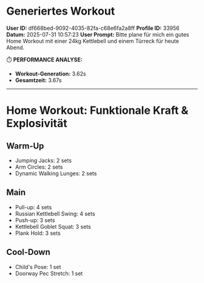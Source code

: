 # Generiertes Workout

**User ID:** df668bed-9092-4035-82fa-c68e6fa2a8ff
**Profile ID:** 33956
**Datum:** 2025-07-31 10:57:23
**User Prompt:** Bitte plane für mich ein gutes Home Workout mit einer 24kg Kettlebell und einem Türreck für heute Abend.


⏱️  **PERFORMANCE ANALYSE:**
- **Workout-Generation:** 3.62s
- **Gesamtzeit:** 3.67s


---

# Home Workout: Funktionale Kraft & Explosivität

## Warm-Up
- Jumping Jacks: 2 sets
- Arm Circles: 2 sets
- Dynamic Walking Lunges: 2 sets

## Main
- Pull-up: 4 sets
- Russian Kettlebell Swing: 4 sets
- Push-up: 3 sets
- Kettlebell Goblet Squat: 3 sets
- Plank Hold: 3 sets

## Cool-Down
- Child's Pose: 1 set
- Doorway Pec Stretch: 1 set
